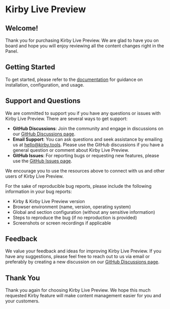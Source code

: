 # Kirby Live Preview

## Welcome!

Thank you for purchasing Kirby Live Preview. We are glad to have you on board and hope you will enjoy reviewing all the content changes right in the Panel.

## Getting Started

To get started, please refer to the [documentation](https://kirby.tools/docs/getting-started) for guidance on installation, configuration, and usage.

## Support and Questions

We are committed to support you if you have any questions or issues with Kirby Live Preview. There are several ways to get support:

- **GitHub Discussions**: Join the community and engage in discussions on our [GitHub Discussions page](https://github.com/johannschopplich/kirby-tools/discussions).
- **Email Support**: You can ask questions and seek assistance by emailing us at [hello@kirby.tools](mailto:hello@kirby.tools). Please use the GitHub discussions if you have a general question or comment about Kirby Live Preview.
- **GitHub Issues**: For reporting bugs or requesting new features, please use the [GitHub Issues page](https://github.com/johannschopplich/kirby-tools/issues).

We encourage you to use the resources above to connect with us and other users of Kirby Live Preview.

For the sake of reproducible bug reports, please include the following information in your bug reports:

- Kirby & Kirby Live Preview version
- Browser environment (name, version, operating system)
- Global and section configuration (without any sensitive information)
- Steps to reproduce the bug (if no reproduction is provided)
- Screenshots or screen recordings if applicable

## Feedback

We value your feedback and ideas for improving Kirby Live Preview. If you have any suggestions, please feel free to reach out to us via email or preferably by creating a new discussion on our [GitHub Discussions page](https://github.com/johannschopplich/kirby-tools/discussions).

## Thank You

Thank you again for choosing Kirby Live Preview. We hope this much requested Kirby feature will make content management easier for you and your customers.
